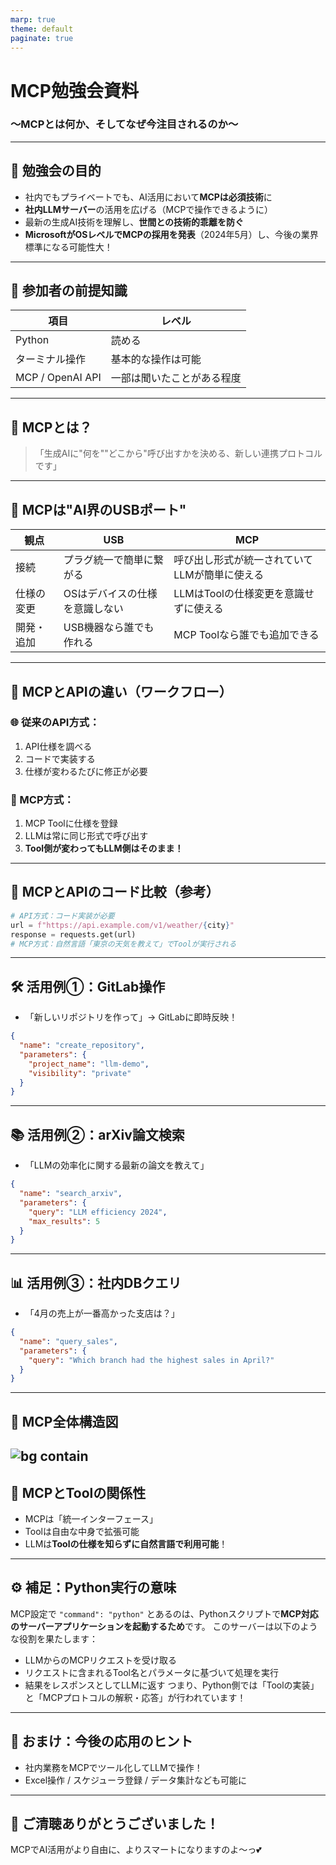 ```yaml
---
marp: true
theme: default
paginate: true
---
```

# MCP勉強会資料
### 〜MCPとは何か、そしてなぜ今注目されるのか〜
---
## 🎯 勉強会の目的
- 社内でもプライベートでも、AI活用において**MCPは必須技術**に
- **社内LLMサーバー**の活用を広げる（MCPで操作できるように）
- 最新の生成AI技術を理解し、**世間との技術的乖離を防ぐ**
- **MicrosoftがOSレベルでMCPの採用を発表**（2024年5月）し、今後の業界標準になる可能性大！
---
## 👥 参加者の前提知識
| 項目             | レベル                     |
|------------------|----------------------------|
| Python           | 読める                     |
| ターミナル操作   | 基本的な操作は可能         |
| MCP / OpenAI API | 一部は聞いたことがある程度 |
---
## 🧠 MCPとは？
> 「生成AIに"何を""どこから"呼び出すかを決める、新しい連携プロトコルです」
---
## 🔌 MCPは"AI界のUSBポート"
| 観点         | USB                            | MCP                                              |
|--------------|----------------------------------|---------------------------------------------------|
| 接続         | プラグ統一で簡単に繋がる        | 呼び出し形式が統一されていてLLMが簡単に使える     |
| 仕様の変更   | OSはデバイスの仕様を意識しない  | LLMはToolの仕様変更を意識せずに使える             |
| 開発・追加   | USB機器なら誰でも作れる         | MCP Toolなら誰でも追加できる                     |
---
## 🚀 MCPとAPIの違い（ワークフロー）
### 🌐 従来のAPI方式：
1. API仕様を調べる
2. コードで実装する
3. 仕様が変わるたびに修正が必要
### 🔗 MCP方式：
1. MCP Toolに仕様を登録
2. LLMは常に同じ形式で呼び出す
3. **Tool側が変わってもLLM側はそのまま！**
---
## 🧪 MCPとAPIのコード比較（参考）
```python
# API方式：コード実装が必要
url = f"https://api.example.com/v1/weather/{city}"
response = requests.get(url)
# MCP方式：自然言語「東京の天気を教えて」でToolが実行される
```
---
## 🛠 活用例①：GitLab操作
- 「新しいリポジトリを作って」→ GitLabに即時反映！
```json
{
  "name": "create_repository",
  "parameters": {
    "project_name": "llm-demo",
    "visibility": "private"
  }
}
```
---
## 📚 活用例②：arXiv論文検索
- 「LLMの効率化に関する最新の論文を教えて」
```json
{
  "name": "search_arxiv",
  "parameters": {
    "query": "LLM efficiency 2024",
    "max_results": 5
  }
}
```
---
## 📊 活用例③：社内DBクエリ
- 「4月の売上が一番高かった支店は？」
```json
{
  "name": "query_sales",
  "parameters": {
    "query": "Which branch had the highest sales in April?"
  }
}
```
---
## 🧭 MCP全体構造図
![bg contain](A_diagram_in_the_digital_illustration_style_depict.png)
---
## 🧩 MCPとToolの関係性
- MCPは「統一インターフェース」
- Toolは自由な中身で拡張可能
- LLMは**Toolの仕様を知らずに自然言語で利用可能**！
---
## ⚙️ 補足：Python実行の意味
MCP設定で `"command": "python"` とあるのは、Pythonスクリプトで**MCP対応のサーバーアプリケーションを起動するため**です。
このサーバーは以下のような役割を果たします：
- LLMからのMCPリクエストを受け取る
- リクエストに含まれるTool名とパラメータに基づいて処理を実行
- 結果をレスポンスとしてLLMに返す
つまり、Python側では「Toolの実装」と「MCPプロトコルの解釈・応答」が行われています！
---
## 🎁 おまけ：今後の応用のヒント
- 社内業務をMCPでツール化してLLMで操作！
- Excel操作 / スケジューラ登録 / データ集計なども可能に
---
## 🙏 ご清聴ありがとうございました！
MCPでAI活用がより自由に、よりスマートになりますのよ〜っ💕
